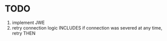 
# TODO
1) implement JWE
2) retry connection logic INCLUDES if connection was severed at any time, retry THEN